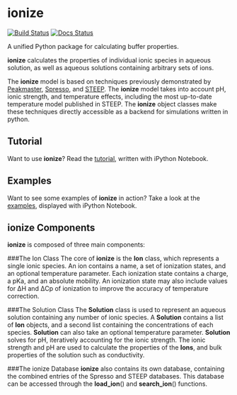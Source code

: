 ionize
=====
[![Build Status](https://travis-ci.org/lewisamarshall/ionize.svg?branch=master)](https://travis-ci.org/lewisamarshall/ionize)
[![Docs Status](https://readthedocs.org/projects/ionize/badge/?version=latest)](https:/ionize.readthedocs.org)

A unified Python package for calculating buffer properties.

**ionize** calculates the properties of individual ionic species in
aqueous solution, as well as aqueous solutions containing arbitrary
sets of ions.

The **ionize** model is based on techniques previously demonstrated by
[Peakmaster][peakmaster], [Spresso][Spresso], and [STEEP][STEEP]. The **ionize**
model takes into account pH, ionic strength, and temperature effects, including
the  most up-to-date temperature model published in STEEP. The **ionize** object
classes make these techniques directly accessible as a backend for simulations
written in python.

Tutorial
--------
Want to use **ionize**? Read the [tutorial][tutorial], written with iPython
Notebook.

Examples
--------
Want to see some examples of **ionize** in action? Take a look at the
[examples][examples], displayed with iPython Notebook.

ionize Components
-----------------
**ionize** is composed of three main components:

###The Ion Class
The core of **ionize** is the **Ion** class, which  represents a single ionic
species. An ion contains a name, a set of ionization states, and an optional
temperature parameter. Each ionization state contains a charge, a pKa, and
an absolute mobility. An ionization  state may also include values for
&Delta;H and &Delta;Cp of ionization to improve the accuracy of temperature
correction.

###The Solution Class
The **Solution** class is used to represent an aqueous solution containing any
number of ionic species. A **Solution** contains a list of **Ion** objects, and
a second list containing the concentrations of each species. **Solution** can
also take an optional temperature parameter. **Solution** solves for pH,
iteratively accounting for the ionic strength. The ionic strength and pH are
used to calculate the properties of the **Ions**, and bulk properties of the
solution such as conductivity.

###The ionize Database
**ionize** also contains its own database, containing the combined entries of
the Spresso and STEEP databases. This database can be accessed through the
**load_ion**() and **search_ion**() functions.


[peakmaster]: http://web.natur.cuni.cz/gas/ "Peakmaster"
[Spresso]: http://stanfordspresso.blogspot.com/ "Spresso"
[STEEP]: http://microfluidics.stanford.edu/download/ "STEEP"
[tutorial]: http://nbviewer.ipython.org/github/lewisamarshall/ionize/blob/master/tutorial.ipynb  "ionize Tutorial"
[examples]: http://nbviewer.ipython.org/github/lewisamarshall/ionize/blob/master/examples.ipynb  "ionize Examples"
